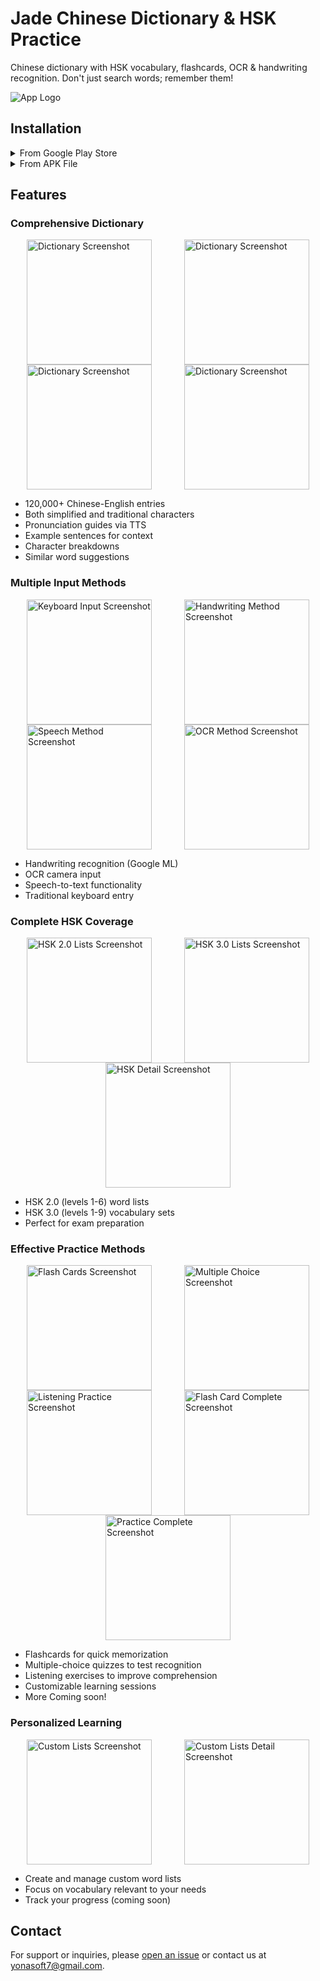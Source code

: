 # Jade Chinese Dictionary & HSK Practice

Chinese dictionary with HSK vocabulary, flashcards, OCR & handwriting recognition. Don't just search words; remember them!

![App Logo](/screenshots/graphic.png)

## Installation

<details>
<summary>From Google Play Store</summary>

1. Visit [Jade Chinese Dictionary on Google Play](https://play.google.com/store/apps/details?id=com.yonasoft.jadedictionary)
2. Click "Install"
3. Open the app after installation completes
</details>

<details>
<summary>From APK File</summary>

1. Download the latest APK from the [Releases page](https://github.com/yonasoft/jade-dictionary-android2/raw/master/app/release/app-release.apk)
2. Enable installation from unknown sources in your device settings
3. Open the downloaded APK file to install
</details>

## Features
### Comprehensive Dictionary
<div style="display: flex; justify-content: space-around; flex-wrap: wrap;">
  <img src="/screenshots/home.jpg" width="200" alt="Dictionary Screenshot">
  <img src="/screenshots/search.jpg" width="200" alt="Dictionary Screenshot">
  <img src="/screenshots/word-detail.jpg" width="200" alt="Dictionary Screenshot">
  <img src="/screenshots/word-sentences.jpg" width="200" alt="Dictionary Screenshot">
</div>

- 120,000+ Chinese-English entries
- Both simplified and traditional characters
- Pronunciation guides via TTS
- Example sentences for context
- Character breakdowns
- Similar word suggestions

### Multiple Input Methods
<div style="display: flex; justify-content: space-around; flex-wrap: wrap;">
  <img src="/screenshots/keyboard.jpg" width="200" alt="Keyboard Input Screenshot">
  <img src="/screenshots/handwriting.jpg" width="200" alt="Handwriting Method Screenshot">
  <img src="/screenshots/speech.jpg" width="200" alt="Speech Method Screenshot">
  <img src="/screenshots/ocr.jpg" width="200" alt="OCR Method Screenshot">
</div>

- Handwriting recognition (Google ML)
- OCR camera input
- Speech-to-text functionality
- Traditional keyboard entry

### Complete HSK Coverage
<div style="display: flex; justify-content: space-around; flex-wrap: wrap;">
  <img src="/screenshots/hsk2.jpg" width="200" alt="HSK 2.0 Lists Screenshot">
  <img src="/screenshots/hsk3.jpg" width="200" alt="HSK 3.0 Lists Screenshot">
  <img src="/screenshots/hsk-detail.jpg" width="200" alt="HSK Detail Screenshot">
</div>

- HSK 2.0 (levels 1-6) word lists
- HSK 3.0 (levels 1-9) vocabulary sets
- Perfect for exam preparation

### Effective Practice Methods
<div style="display: flex; justify-content: space-around; flex-wrap: wrap;">
  <img src="/screenshots/fc.jpg" width="200" alt="Flash Cards Screenshot">
  <img src="/screenshots/multi.jpg" width="200" alt="Multiple Choice Screenshot">
  <img src="/screenshots/listening.jpg" width="200" alt="Listening Practice Screenshot">
  <img src="/screenshots/fc-complete.jpg" width="200" alt="Flash Card Complete Screenshot">
   <img src="/screenshots/practice-complete.jpg" width="200" alt="Practice Complete Screenshot">
</div>

- Flashcards for quick memorization
- Multiple-choice quizzes to test recognition
- Listening exercises to improve comprehension
- Customizable learning sessions
- More Coming soon!

### Personalized Learning
<div style="display: flex; justify-content: space-around; flex-wrap: wrap;">
  <img src="/screenshots/lists.jpg" width="200" alt="Custom Lists Screenshot">
  <img src="/screenshots/list-detail.jpg" width="200" alt="Custom Lists Detail Screenshot">
</div>

- Create and manage custom word lists
- Focus on vocabulary relevant to your needs
- Track your progress (coming soon)

## Contact

For support or inquiries, please [open an issue](https://github.com/yonasoft/jade-dictionary-android2/issues) or contact us at yonasoft7@gmail.com.
